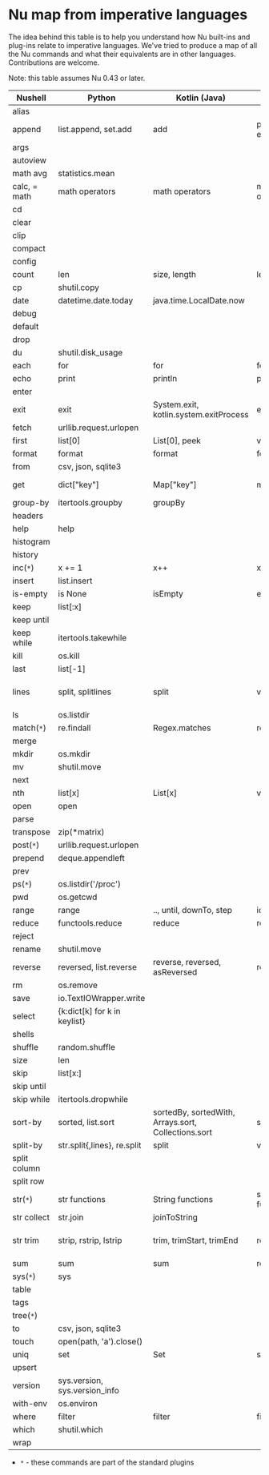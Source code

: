 # Nu map from imperative languages

The idea behind this table is to help you understand how Nu built-ins and plug-ins relate to imperative languages. We've tried to produce a map of all the Nu commands and what their equivalents are in other languages. Contributions are welcome.

Note: this table assumes Nu 0.43 or later.

| Nushell      | Python                        | Kotlin (Java)                                       | C++                     | Rust                                          |
| ------------ | ----------------------------- | --------------------------------------------------- | ----------------------- | --------------------------------------------- |
| alias        |                               |                                                     |                         |                                               |
| append       | list.append, set.add          | add                                                 | push_back, emplace_back | push, push_back                               |
| args         |                               |                                                     |                         |                                               |
| autoview     |                               |                                                     |                         |                                               |
| math avg     | statistics.mean               |                                                     |                         |                                               |
| calc, = math | math operators                | math operators                                      | math operators          | math operators                                |
| cd           |                               |                                                     |                         |                                               |
| clear        |                               |                                                     |                         |                                               |
| clip         |                               |                                                     |                         |                                               |
| compact      |                               |                                                     |                         |                                               |
| config       |                               |                                                     |                         |                                               |
| count        | len                           | size, length                                        | length                  | len                                           |
| cp           | shutil.copy                   |                                                     |                         |                                               |
| date         | datetime.date.today           | java.time.LocalDate.now                             |                         |                                               |
| debug        |                               |                                                     |                         |                                               |
| default      |                               |                                                     |                         |                                               |
| drop         |                               |                                                     |                         |                                               |
| du           | shutil.disk_usage             |                                                     |                         |                                               |
| each         | for                           | for                                                 | for                     | for                                           |
| echo         | print                         | println                                             | printf                  | println!                                      |
| enter        |                               |                                                     |                         |                                               |
| exit         | exit                          | System.exit, kotlin.system.exitProcess              | exit                    | exit                                          |
| fetch        | urllib.request.urlopen        |                                                     |                         |                                               |
| first        | list[0]                       | List[0], peek                                       | vector[0], top          | Vec[0]                                        |
| format       | format                        | format                                              | format                  | format!                                       |
| from         | csv, json, sqlite3            |                                                     |                         |                                               |
| get          | dict[\"key\"]                 | Map[\"key\"]                                        | map[\"key\"]            | HashMap["key"], get, entry                    |
| group-by     | itertools.groupby             | groupBy                                             |                         | group_by                                      |
| headers      |                               |                                                     |                         |                                               |
| help         | help                          |                                                     |                         |                                               |
| histogram    |                               |                                                     |                         |                                               |
| history      |                               |                                                     |                         |                                               |
| inc(`*`)     | x += 1                        | x++                                                 | x++                     | x += 1                                        |
| insert       | list.insert                   |                                                     |                         |                                               |
| is-empty     | is None                       | isEmpty                                             | empty                   | is_empty                                      |
| keep         | list[:x]                      |                                                     |                         | &Vec[..x]                                     |
| keep until   |                               |                                                     |                         |                                               |
| keep while   | itertools.takewhile           |                                                     |                         |                                               |
| kill         | os.kill                       |                                                     |                         |                                               |
| last         | list[-1]                      |                                                     |                         | &Vec[Vec.len()-1]                             |
| lines        | split, splitlines             | split                                               | views::split            | split, split_whitespace, rsplit, lines        |
| ls           | os.listdir                    |                                                     |                         |                                               |
| match(`*`)   | re.findall                    | Regex.matches                                       | regex_match             |                                               |
| merge        |                               |                                                     |                         |                                               |
| mkdir        | os.mkdir                      |                                                     |                         |                                               |
| mv           | shutil.move                   |                                                     |                         |                                               |
| next         |                               |                                                     |                         |                                               |
| nth          | list[x]                       | List[x]                                             | vector[x]               | Vec[x]                                        |
| open         | open                          |                                                     |                         |                                               |
| parse        |                               |                                                     |                         |                                               |
| transpose    | zip(\*matrix)                 |                                                     |                         |                                               |
| post(`*`)    | urllib.request.urlopen        |                                                     |                         |                                               |
| prepend      | deque.appendleft              |                                                     |                         |                                               |
| prev         |                               |                                                     |                         |                                               |
| ps(`*`)      | os.listdir('/proc')           |                                                     |                         |                                               |
| pwd          | os.getcwd                     |                                                     |                         |                                               |
| range        | range                         | .., until, downTo, step                             | iota                    | ..                                            |
| reduce       | functools.reduce              | reduce                                              | reduce                  | fold, rfold, scan                             |
| reject       |                               |                                                     |                         |                                               |
| rename       | shutil.move                   |                                                     |                         |                                               |
| reverse      | reversed, list.reverse        | reverse, reversed, asReversed                       | reverse                 | rev                                           |
| rm           | os.remove                     |                                                     |                         |                                               |
| save         | io.TextIOWrapper.write        |                                                     |                         |                                               |
| select       | {k:dict[k] for k in keylist}  |                                                     |                         |                                               |
| shells       |                               |                                                     |                         |                                               |
| shuffle      | random.shuffle                |                                                     |                         |                                               |
| size         | len                           |                                                     |                         |                                               |
| skip         | list[x:]                      |                                                     |                         | &Vec[x..],skip                                |
| skip until   |                               |                                                     |                         |                                               |
| skip while   | itertools.dropwhile           |                                                     |                         | skip_while                                    |
| sort-by      | sorted, list.sort             | sortedBy, sortedWith, Arrays.sort, Collections.sort | sort                    | sort                                          |
| split-by     | str.split{,lines}, re.split   | split                                               | views::split            | split                                         |
| split column |                               |                                                     |                         |                                               |
| split row    |                               |                                                     |                         |                                               |
| str(`*`)     | str functions                 | String functions                                    | string functions        | &str, String functions                        |
| str collect  | str.join                      | joinToString                                        |                         | join                                          |
| str trim     | strip, rstrip, lstrip         | trim, trimStart, trimEnd                            | regex                   | trim, trim*{start,end}, strip*{suffix,prefix} |
| sum          | sum                           | sum                                                 | reduce                  | sum                                           |
| sys(`*`)     | sys                           |                                                     |                         |                                               |
| table        |                               |                                                     |                         |                                               |
| tags         |                               |                                                     |                         |                                               |
| tree(`*`)    |                               |                                                     |                         |                                               |
| to           | csv, json, sqlite3            |                                                     |                         |                                               |
| touch        | open(path, 'a').close()       |                                                     |                         |                                               |
| uniq         | set                           | Set                                                 | set                     | HashSet                                       |
| upsert       |                               |                                                     |                         |                                               |
| version      | sys.version, sys.version_info |                                                     |                         |                                               |
| with-env     | os.environ                    |                                                     |                         |                                               |
| where        | filter                        | filter                                              | filter                  | filter                                        |
| which        | shutil.which                  |                                                     |                         |                                               |
| wrap         |                               |                                                     |                         |                                               |

- `*` - these commands are part of the standard plugins
